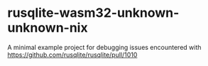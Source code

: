 # rusqlite-wasm32-unknown-unknown-nix

A minimal example project for debugging issues encountered with https://github.com/rusqlite/rusqlite/pull/1010

